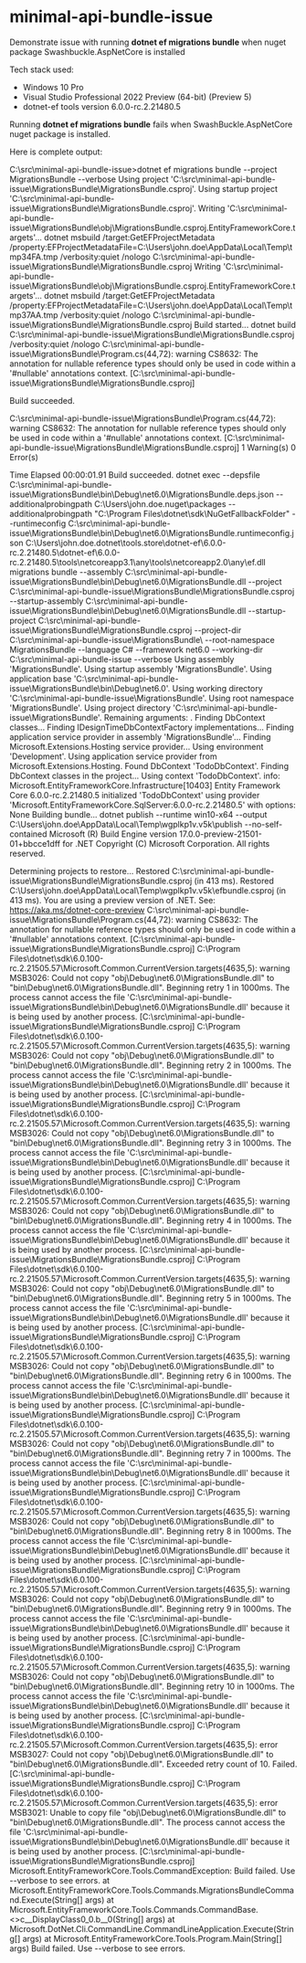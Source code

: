 # minimal-api-bundle-issue
Demonstrate issue with running **dotnet ef migrations bundle** when nuget package Swashbuckle.AspNetCore is installed

Tech stack used:
- Windows 10 Pro
- Visual Studio Professional 2022 Preview (64-bit) (Preview 5)
- dotnet-ef tools version 6.0.0-rc.2.21480.5

Running **dotnet ef migrations bundle** fails when SwashBuckle.AspNetCore nuget package is installed.

Here is complete output:

C:\src\minimal-api-bundle-issue>dotnet ef migrations bundle --project MigrationsBundle --verbose
Using project 'C:\src\minimal-api-bundle-issue\MigrationsBundle\MigrationsBundle.csproj'.
Using startup project 'C:\src\minimal-api-bundle-issue\MigrationsBundle\MigrationsBundle.csproj'.
Writing 'C:\src\minimal-api-bundle-issue\MigrationsBundle\obj\MigrationsBundle.csproj.EntityFrameworkCore.targets'...
dotnet msbuild /target:GetEFProjectMetadata /property:EFProjectMetadataFile=C:\Users\john.doe\AppData\Local\Temp\tmp34FA.tmp /verbosity:quiet /nologo C:\src\minimal-api-bundle-issue\MigrationsBundle\MigrationsBundle.csproj
Writing 'C:\src\minimal-api-bundle-issue\MigrationsBundle\obj\MigrationsBundle.csproj.EntityFrameworkCore.targets'...
dotnet msbuild /target:GetEFProjectMetadata /property:EFProjectMetadataFile=C:\Users\john.doe\AppData\Local\Temp\tmp37AA.tmp /verbosity:quiet /nologo C:\src\minimal-api-bundle-issue\MigrationsBundle\MigrationsBundle.csproj
Build started...
dotnet build C:\src\minimal-api-bundle-issue\MigrationsBundle\MigrationsBundle.csproj /verbosity:quiet /nologo
C:\src\minimal-api-bundle-issue\MigrationsBundle\Program.cs(44,72): warning CS8632: The annotation for nullable reference types should only be used in code within a '#nullable' annotations context. [C:\src\minimal-api-bundle-issue\MigrationsBundle\MigrationsBundle.csproj]

Build succeeded.

C:\src\minimal-api-bundle-issue\MigrationsBundle\Program.cs(44,72): warning CS8632: The annotation for nullable reference types should only be used in code within a '#nullable' annotations context. [C:\src\minimal-api-bundle-issue\MigrationsBundle\MigrationsBundle.csproj]
    1 Warning(s)
    0 Error(s)

Time Elapsed 00:00:01.91
Build succeeded.
dotnet exec --depsfile C:\src\minimal-api-bundle-issue\MigrationsBundle\bin\Debug\net6.0\MigrationsBundle.deps.json --additionalprobingpath C:\Users\john.doe\.nuget\packages --additionalprobingpath "C:\Program Files\dotnet\sdk\NuGetFallbackFolder" --runtimeconfig C:\src\minimal-api-bundle-issue\MigrationsBundle\bin\Debug\net6.0\MigrationsBundle.runtimeconfig.json C:\Users\john.doe\.dotnet\tools\.store\dotnet-ef\6.0.0-rc.2.21480.5\dotnet-ef\6.0.0-rc.2.21480.5\tools\netcoreapp3.1\any\tools\netcoreapp2.0\any\ef.dll migrations bundle --assembly C:\src\minimal-api-bundle-issue\MigrationsBundle\bin\Debug\net6.0\MigrationsBundle.dll --project C:\src\minimal-api-bundle-issue\MigrationsBundle\MigrationsBundle.csproj --startup-assembly C:\src\minimal-api-bundle-issue\MigrationsBundle\bin\Debug\net6.0\MigrationsBundle.dll --startup-project C:\src\minimal-api-bundle-issue\MigrationsBundle\MigrationsBundle.csproj --project-dir C:\src\minimal-api-bundle-issue\MigrationsBundle\ --root-namespace MigrationsBundle --language C# --framework net6.0 --working-dir C:\src\minimal-api-bundle-issue --verbose
Using assembly 'MigrationsBundle'.
Using startup assembly 'MigrationsBundle'.
Using application base 'C:\src\minimal-api-bundle-issue\MigrationsBundle\bin\Debug\net6.0'.
Using working directory 'C:\src\minimal-api-bundle-issue\MigrationsBundle'.
Using root namespace 'MigrationsBundle'.
Using project directory 'C:\src\minimal-api-bundle-issue\MigrationsBundle\'.
Remaining arguments: .
Finding DbContext classes...
Finding IDesignTimeDbContextFactory implementations...
Finding application service provider in assembly 'MigrationsBundle'...
Finding Microsoft.Extensions.Hosting service provider...
Using environment 'Development'.
Using application service provider from Microsoft.Extensions.Hosting.
Found DbContext 'TodoDbContext'.
Finding DbContext classes in the project...
Using context 'TodoDbContext'.
info: Microsoft.EntityFrameworkCore.Infrastructure[10403]
      Entity Framework Core 6.0.0-rc.2.21480.5 initialized 'TodoDbContext' using provider 'Microsoft.EntityFrameworkCore.SqlServer:6.0.0-rc.2.21480.5' with options: None
Building bundle...
dotnet publish --runtime win10-x64 --output C:\Users\john.doe\AppData\Local\Temp\wgplkp1v.v5k\publish --no-self-contained
Microsoft (R) Build Engine version 17.0.0-preview-21501-01+bbcce1dff for .NET
Copyright (C) Microsoft Corporation. All rights reserved.

  Determining projects to restore...
  Restored C:\src\minimal-api-bundle-issue\MigrationsBundle\MigrationsBundle.csproj (in 413 ms).
  Restored C:\Users\john.doe\AppData\Local\Temp\wgplkp1v.v5k\efbundle.csproj (in 413 ms).
  You are using a preview version of .NET. See: https://aka.ms/dotnet-core-preview
C:\src\minimal-api-bundle-issue\MigrationsBundle\Program.cs(44,72): warning CS8632: The annotation for nullable reference types should only be used in code within a '#nullable' annotations context. [C:\src\minimal-api-bundle-issue\MigrationsBundle\MigrationsBundle.csproj]
C:\Program Files\dotnet\sdk\6.0.100-rc.2.21505.57\Microsoft.Common.CurrentVersion.targets(4635,5): warning MSB3026: Could not copy "obj\Debug\net6.0\MigrationsBundle.dll" to "bin\Debug\net6.0\MigrationsBundle.dll". Beginning retry 1 in 1000ms. The process cannot access the file 'C:\src\minimal-api-bundle-issue\MigrationsBundle\bin\Debug\net6.0\MigrationsBundle.dll' because it is being used by another process.  [C:\src\minimal-api-bundle-issue\MigrationsBundle\MigrationsBundle.csproj]
C:\Program Files\dotnet\sdk\6.0.100-rc.2.21505.57\Microsoft.Common.CurrentVersion.targets(4635,5): warning MSB3026: Could not copy "obj\Debug\net6.0\MigrationsBundle.dll" to "bin\Debug\net6.0\MigrationsBundle.dll". Beginning retry 2 in 1000ms. The process cannot access the file 'C:\src\minimal-api-bundle-issue\MigrationsBundle\bin\Debug\net6.0\MigrationsBundle.dll' because it is being used by another process.  [C:\src\minimal-api-bundle-issue\MigrationsBundle\MigrationsBundle.csproj]
C:\Program Files\dotnet\sdk\6.0.100-rc.2.21505.57\Microsoft.Common.CurrentVersion.targets(4635,5): warning MSB3026: Could not copy "obj\Debug\net6.0\MigrationsBundle.dll" to "bin\Debug\net6.0\MigrationsBundle.dll". Beginning retry 3 in 1000ms. The process cannot access the file 'C:\src\minimal-api-bundle-issue\MigrationsBundle\bin\Debug\net6.0\MigrationsBundle.dll' because it is being used by another process.  [C:\src\minimal-api-bundle-issue\MigrationsBundle\MigrationsBundle.csproj]
C:\Program Files\dotnet\sdk\6.0.100-rc.2.21505.57\Microsoft.Common.CurrentVersion.targets(4635,5): warning MSB3026: Could not copy "obj\Debug\net6.0\MigrationsBundle.dll" to "bin\Debug\net6.0\MigrationsBundle.dll". Beginning retry 4 in 1000ms. The process cannot access the file 'C:\src\minimal-api-bundle-issue\MigrationsBundle\bin\Debug\net6.0\MigrationsBundle.dll' because it is being used by another process.  [C:\src\minimal-api-bundle-issue\MigrationsBundle\MigrationsBundle.csproj]
C:\Program Files\dotnet\sdk\6.0.100-rc.2.21505.57\Microsoft.Common.CurrentVersion.targets(4635,5): warning MSB3026: Could not copy "obj\Debug\net6.0\MigrationsBundle.dll" to "bin\Debug\net6.0\MigrationsBundle.dll". Beginning retry 5 in 1000ms. The process cannot access the file 'C:\src\minimal-api-bundle-issue\MigrationsBundle\bin\Debug\net6.0\MigrationsBundle.dll' because it is being used by another process.  [C:\src\minimal-api-bundle-issue\MigrationsBundle\MigrationsBundle.csproj]
C:\Program Files\dotnet\sdk\6.0.100-rc.2.21505.57\Microsoft.Common.CurrentVersion.targets(4635,5): warning MSB3026: Could not copy "obj\Debug\net6.0\MigrationsBundle.dll" to "bin\Debug\net6.0\MigrationsBundle.dll". Beginning retry 6 in 1000ms. The process cannot access the file 'C:\src\minimal-api-bundle-issue\MigrationsBundle\bin\Debug\net6.0\MigrationsBundle.dll' because it is being used by another process.  [C:\src\minimal-api-bundle-issue\MigrationsBundle\MigrationsBundle.csproj]
C:\Program Files\dotnet\sdk\6.0.100-rc.2.21505.57\Microsoft.Common.CurrentVersion.targets(4635,5): warning MSB3026: Could not copy "obj\Debug\net6.0\MigrationsBundle.dll" to "bin\Debug\net6.0\MigrationsBundle.dll". Beginning retry 7 in 1000ms. The process cannot access the file 'C:\src\minimal-api-bundle-issue\MigrationsBundle\bin\Debug\net6.0\MigrationsBundle.dll' because it is being used by another process.  [C:\src\minimal-api-bundle-issue\MigrationsBundle\MigrationsBundle.csproj]
C:\Program Files\dotnet\sdk\6.0.100-rc.2.21505.57\Microsoft.Common.CurrentVersion.targets(4635,5): warning MSB3026: Could not copy "obj\Debug\net6.0\MigrationsBundle.dll" to "bin\Debug\net6.0\MigrationsBundle.dll". Beginning retry 8 in 1000ms. The process cannot access the file 'C:\src\minimal-api-bundle-issue\MigrationsBundle\bin\Debug\net6.0\MigrationsBundle.dll' because it is being used by another process.  [C:\src\minimal-api-bundle-issue\MigrationsBundle\MigrationsBundle.csproj]
C:\Program Files\dotnet\sdk\6.0.100-rc.2.21505.57\Microsoft.Common.CurrentVersion.targets(4635,5): warning MSB3026: Could not copy "obj\Debug\net6.0\MigrationsBundle.dll" to "bin\Debug\net6.0\MigrationsBundle.dll". Beginning retry 9 in 1000ms. The process cannot access the file 'C:\src\minimal-api-bundle-issue\MigrationsBundle\bin\Debug\net6.0\MigrationsBundle.dll' because it is being used by another process.  [C:\src\minimal-api-bundle-issue\MigrationsBundle\MigrationsBundle.csproj]
C:\Program Files\dotnet\sdk\6.0.100-rc.2.21505.57\Microsoft.Common.CurrentVersion.targets(4635,5): warning MSB3026: Could not copy "obj\Debug\net6.0\MigrationsBundle.dll" to "bin\Debug\net6.0\MigrationsBundle.dll". Beginning retry 10 in 1000ms. The process cannot access the file 'C:\src\minimal-api-bundle-issue\MigrationsBundle\bin\Debug\net6.0\MigrationsBundle.dll' because it is being used by another process.  [C:\src\minimal-api-bundle-issue\MigrationsBundle\MigrationsBundle.csproj]
C:\Program Files\dotnet\sdk\6.0.100-rc.2.21505.57\Microsoft.Common.CurrentVersion.targets(4635,5): error MSB3027: Could not copy "obj\Debug\net6.0\MigrationsBundle.dll" to "bin\Debug\net6.0\MigrationsBundle.dll". Exceeded retry count of 10. Failed.  [C:\src\minimal-api-bundle-issue\MigrationsBundle\MigrationsBundle.csproj]
C:\Program Files\dotnet\sdk\6.0.100-rc.2.21505.57\Microsoft.Common.CurrentVersion.targets(4635,5): error MSB3021: Unable to copy file "obj\Debug\net6.0\MigrationsBundle.dll" to "bin\Debug\net6.0\MigrationsBundle.dll". The process cannot access the file 'C:\src\minimal-api-bundle-issue\MigrationsBundle\bin\Debug\net6.0\MigrationsBundle.dll' because it is being used by another process. [C:\src\minimal-api-bundle-issue\MigrationsBundle\MigrationsBundle.csproj]
Microsoft.EntityFrameworkCore.Tools.CommandException: Build failed. Use --verbose to see errors.
   at Microsoft.EntityFrameworkCore.Tools.Commands.MigrationsBundleCommand.Execute(String[] args)
   at Microsoft.EntityFrameworkCore.Tools.Commands.CommandBase.<>c__DisplayClass0_0.<Configure>b__0(String[] args)
   at Microsoft.DotNet.Cli.CommandLine.CommandLineApplication.Execute(String[] args)
   at Microsoft.EntityFrameworkCore.Tools.Program.Main(String[] args)
Build failed. Use --verbose to see errors.


